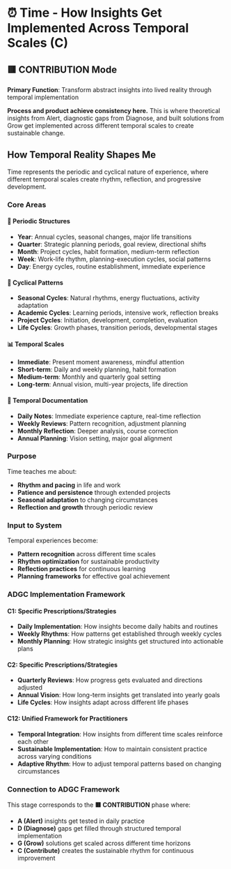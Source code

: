 # ⏰ Time - How Insights Get Implemented Across Temporal Scales (C)

## 🟥 CONTRIBUTION Mode

**Primary Function**: Transform abstract insights into lived reality through temporal implementation

**Process and product achieve consistency here.** This is where theoretical insights from Alert, diagnostic gaps from Diagnose, and built solutions from Grow get implemented across different temporal scales to create sustainable change.

## How Temporal Reality Shapes Me

Time represents the periodic and cyclical nature of experience, where different temporal scales create rhythm, reflection, and progressive development.

### Core Areas

#### 📅 Periodic Structures
- **Year**: Annual cycles, seasonal changes, major life transitions
- **Quarter**: Strategic planning periods, goal review, directional shifts
- **Month**: Project cycles, habit formation, medium-term reflection
- **Week**: Work-life rhythm, planning-execution cycles, social patterns
- **Day**: Energy cycles, routine establishment, immediate experience

#### 🔄 Cyclical Patterns
- **Seasonal Cycles**: Natural rhythms, energy fluctuations, activity adaptation
- **Academic Cycles**: Learning periods, intensive work, reflection breaks
- **Project Cycles**: Initiation, development, completion, evaluation
- **Life Cycles**: Growth phases, transition periods, developmental stages

#### 📊 Temporal Scales
- **Immediate**: Present moment awareness, mindful attention
- **Short-term**: Daily and weekly planning, habit formation
- **Medium-term**: Monthly and quarterly goal setting
- **Long-term**: Annual vision, multi-year projects, life direction

#### 📝 Temporal Documentation
- **Daily Notes**: Immediate experience capture, real-time reflection
- **Weekly Reviews**: Pattern recognition, adjustment planning
- **Monthly Reflection**: Deeper analysis, course correction
- **Annual Planning**: Vision setting, major goal alignment

### Purpose
Time teaches me about:
- **Rhythm and pacing** in life and work
- **Patience and persistence** through extended projects
- **Seasonal adaptation** to changing circumstances
- **Reflection and growth** through periodic review

### Input to System
Temporal experiences become:
- **Pattern recognition** across different time scales
- **Rhythm optimization** for sustainable productivity
- **Reflection practices** for continuous learning
- **Planning frameworks** for effective goal achievement

### ADGC Implementation Framework

#### C1: Specific Prescriptions/Strategies
- **Daily Implementation**: How insights become daily habits and routines
- **Weekly Rhythms**: How patterns get established through weekly cycles
- **Monthly Planning**: How strategic insights get structured into actionable plans

#### C2: Specific Prescriptions/Strategies
- **Quarterly Reviews**: How progress gets evaluated and directions adjusted
- **Annual Vision**: How long-term insights get translated into yearly goals
- **Life Cycles**: How insights adapt across different life phases

#### C12: Unified Framework for Practitioners
- **Temporal Integration**: How insights from different time scales reinforce each other
- **Sustainable Implementation**: How to maintain consistent practice across varying conditions
- **Adaptive Rhythm**: How to adjust temporal patterns based on changing circumstances

### Connection to ADGC Framework
This stage corresponds to the **🟥 CONTRIBUTION** phase where:
- **A (Alert)** insights get tested in daily practice
- **D (Diagnose)** gaps get filled through structured temporal implementation  
- **G (Grow)** solutions get scaled across different time horizons
- **C (Contribute)** creates the sustainable rhythm for continuous improvement
